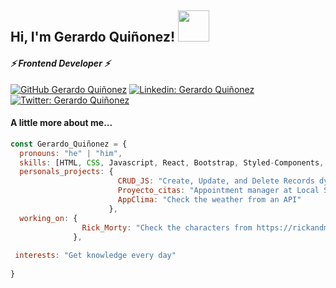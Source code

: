 <!--
**Geracros13/Geracros13** is a ✨ _special_ ✨ repository because its `README.md` (this file) appears on your GitHub profile.

Here are some ideas to get you started:

- 🔭 I’m currently working on ...
- 🌱 I’m currently learning ...
- 👯 I’m looking to collaborate on ...
- 🤔 I’m looking for help with ...
- 💬 Ask me about ...
- 📫 How to reach me: ...
- 😄 Pronouns: ...
- ⚡ Fun fact: ...
-->

<h2> Hi, I'm Gerardo Quiñonez! <img src="https://media.giphy.com/media/3bc9YL28QWi3pYzi1p/giphy.gif" width="50"></h2>
<h4><em>⚡ Frontend Developer ⚡</em></h4> 

[![GitHub Gerardo Quiñonez](https://img.shields.io/badge/Platzi-Gerardo_Qui%C3%B1onez-lemon?style=flat-square&logo=Platzi&logoColor=lemon&link=)](https://platzi.com/@ge_01/)
[![Linkedin: Gerardo Quiñonez](https://img.shields.io/badge/Gerardo_Qui%C3%B1onez-blue?style=flat-square&logo=Linkedin&logoColor=white&link=https://www.linkedin.com/in/man-flores/)](https://www.linkedin.com/in/man-flores/)
[![Twitter: Gerardo Quiñonez](https://img.shields.io/twitter/follow/Gerardo_fq?style=social)](https://twitter.com/Gerardo_fq)


#### A little more about me... 

```javascript
const Gerardo_Quiñonez = {
  pronouns: "he" | "him",
  skills: [HTML, CSS, Javascript, React, Bootstrap, Styled-Components, Git, Scrum],
  personals_projects: {
                        CRUD_JS: "Create, Update, and Delete Records dynamically",
                        Proyecto_citas: "Appointment manager at Local Storage",
                        AppClima: "Check the weather from an API"
                      },
  working_on: {
                Rick_Morty: "Check the characters from https://rickandmortyapi.com/"
              },
 
 interests: "Get knowledge every day"
 
}
